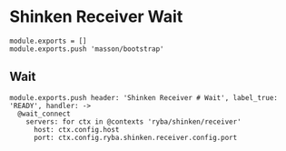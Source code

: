 
# Shinken Receiver Wait

    module.exports = []
    module.exports.push 'masson/bootstrap'

## Wait

    module.exports.push header: 'Shinken Receiver # Wait', label_true: 'READY', handler: ->
      @wait_connect
        servers: for ctx in @contexts 'ryba/shinken/receiver'
          host: ctx.config.host
          port: ctx.config.ryba.shinken.receiver.config.port
